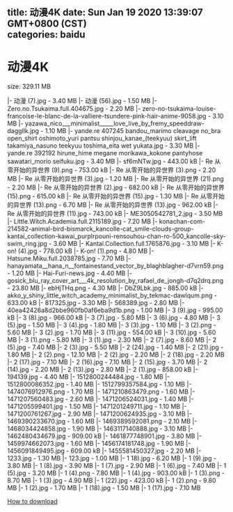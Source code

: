 
title: 动漫4K
date: Sun Jan 19 2020 13:39:07 GMT+0800 (CST)    
categories: baidu
---

# 动漫4K
size: 329.11 MB
 
 
|- 动漫 (7).jpg - 3.40 MB
|- 动漫 (56).jpg - 1.50 MB
|- Zero.no.Tsukaima.full.404675.jpg - 2.20 MB
|- zero-no-tsukaima-louise-francoise-le-blanc-de-la-valliere-tsundere-pink-hair-anime-9058.jpg - 3.10 MB
|- yazawa_nico___minimalist_____love_live_by_fremy_speeddraw-daggllk.jpg - 1.10 MB
|- yande.re 407245 bandou_marimo cleavage no_bra open_shirt oshimoto_yuri pantsu shinjou_kanae_(teekyuu) skirt_lift takamiya_nasuno teekyuu toshima_eita wet yukata.jpg - 3.30 MB
|- yande.re 392192 hirune_hime megane morikawa_kokone pantyhose sawatari_morio seifuku.jpg - 3.40 MB
|- sf6mNTw.jpg - 443.00 kB
|- Re 从零开始的异世界 (9).png - 753.00 kB
|- Re 从零开始的异世界 (3).png - 2.20 MB
|- Re 从零开始的异世界 (3).jpg - 1.20 MB
|- Re 从零开始的异世界 (21).png - 2.20 MB
|- Re 从零开始的异世界 (2).jpg - 682.00 kB
|- Re 从零开始的异世界 (15).png - 615.00 kB
|- Re 从零开始的异世界 (15).jpg - 1.30 MB
|- Re 从零开始的异世界 (13).png - 6.70 MB
|- Re 从零开始的异世界 (13).jpg - 962.00 kB
|- Re 从零开始的异世界 (11).jpg - 743.00 kB
|- ME3050542781_2.jpg - 3.50 MB
|- Little.Witch.Academia.full.2115189.jpg - 7.20 MB
|- konachan-com-214582-animal-bird-bismarck_kancolle-cat_smile-clouds-group-kantai_collection-kawai_purplrpouni-rensouhou-chan-ro-500_kancolle-sky-swim_ring.jpg - 3.60 MB
|- Kantai.Collection.full.1765876.jpg - 3.10 MB
|- K-on! (4).jpg - 778.00 kB
|- K-on! (1).png - 4.80 MB
|- Hatsune.Miku.full.2038785.jpg - 7.70 MB
|- hanayamata__hana_n__fontainestand_vector_by_blaghblagher-d7vrn59.png - 1.20 MB
|- Hai-Furi-news.jpg - 4.40 MB
|- gosick_blu_ray_cover_art___4k_resolution_by_rafael_de_jongh-d7q2drq.png - 23.80 MB
|- ebHjTHq.png - 4.30 MB
|- DbZ9Lbk.jpg - 885.00 kB
|- akko_y_shiny_little_witch_academy_minimalist_by_tekmac-dawlqum.png - 633.00 kB
|- 817325.jpg - 3.30 MB
|- 568389.jpg - 2.80 MB
|- 40ea42426a8d2bbe960fb0af6eba9d1b.png - 1.00 MB
|- 3 (9).jpg - 995.00 kB
|- 3 (8).jpg - 966.00 kB
|- 3 (7).jpg - 5.80 MB
|- 3 (6).jpg - 4.80 MB
|- 3 (5).jpg - 1.50 MB
|- 3 (4).jpg - 1.80 MB
|- 3 (3).jpg - 1.10 MB
|- 3 (2).png - 5.60 MB
|- 3 (2).jpg - 1.70 MB
|- 3 (11).jpg - 554.00 kB
|- 3 (10).jpg - 5.60 MB
|- 3 (1).png - 5.80 MB
|- 3 (1).jpg - 2.30 MB
|- 2 (7).jpg - 8.60 MB
|- 2 (5).jpg - 7.40 MB
|- 2 (3).jpg - 5.50 MB
|- 2 (24).jpg - 1.40 MB
|- 2 (21).jpg - 1.80 MB
|- 2 (2).png - 12.10 MB
|- 2 (2).jpg - 2.20 MB
|- 2 (18).jpg - 2.20 MB
|- 2 (17).jpg - 7.10 MB
|- 2 (16).jpg - 7.10 MB
|- 2 (15).jpg - 3.70 MB
|- 2 (14).jpg - 2.20 MB
|- 2 (13).jpg - 2.80 MB
|- 2 (1).jpg - 858.00 kB
|- 194139.jpg - 4.40 MB
|- 1512800244484.jpg - 1.80 MB
|- 1512800086352.jpg - 1.40 MB
|- 1512799357584.jpg - 1.10 MB
|- 1474076912976.png - 1.70 MB
|- 1471210863479.png - 1.60 MB
|- 1471207560483.jpg - 2.60 MB
|- 1471206524031.jpg - 1.40 MB
|- 1471205599401.jpg - 1.50 MB
|- 1471201249711.jpg - 1.10 MB
|- 1471200761267.jpg - 2.90 MB
|- 1471200624935.jpg - 3.10 MB
|- 1469390233670.jpg - 1.60 MB
|- 1469389592081.png - 2.10 MB
|- 1468034424858.jpg - 1.90 MB
|- 1463117140888.jpg - 3.10 MB
|- 1462480434679.jpg - 909.00 kB
|- 1461877748901.jpg - 3.80 MB
|- 1459974662073.jpg - 1.60 MB
|- 1456174181748.jpg - 1.90 MB
|- 1456091849495.jpg - 609.00 kB
|- 1455581450327.jpg - 2.20 MB
|- 1233.jpg - 1.30 MB
|- 123.jpg - 1.00 MB
|- 1 18).jpg - 6.20 MB
|- 1 (9).jpg - 3.80 MB
|- 1 (8).jpg - 3.90 MB
|- 1 (7).jpg - 2.90 MB
|- 1 (6).jpg - 7.40 MB
|- 1 (5).jpg - 3.20 MB
|- 1 (4).png - 7.80 MB
|- 1 (4).jpg - 903.00 kB
|- 1 (3).png - 8.70 MB
|- 1 (3).jpg - 4.90 MB
|- 1 (22).jpg - 423.00 kB
|- 1 (2).png - 9.80 MB
|- 1 (2).jpg - 1.70 MB
|- 1 (18).jpg - 1.50 MB
|- 1 (17).jpg - 7.10 MB

[How to download](https://bpcam.bemobtrk.com/go/2ceec3aa-1ca2-46d6-b9ff-aaa5c184517c?jno=5317)